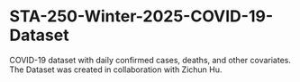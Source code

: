 # STA-250-Winter-2025-COVID-19-Dataset
COVID-19 dataset with daily confirmed cases, deaths, and other covariates. The Dataset was created in collaboration with Zichun Hu.
